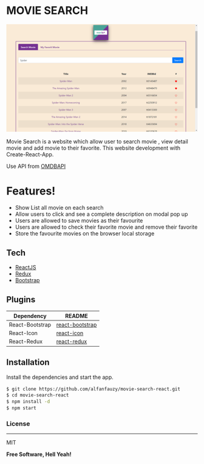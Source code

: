 # MOVIE SEARCH

![Movie Favorite](https://raw.githubusercontent.com/alfanfauzy/movie-search-react/master/screenshoot/movie-favorite.png)

Movie Search is a website which allow user to search movie , view detail movie and add movie to their favorite. This website development with Create-React-App.

Use API from [OMDBAPI](http://www.omdbapi.com/)

# Features!

  - Show List all movie on each search
  - Allow users to click and see a complete description on modal pop up
  - Users are allowed to save movies as their favourite
  - Users are allowed to check their favorite movie and remove their favorite
  - Store the favourite movies on the browser local storage

## Tech

* [ReactJS](https://breakdance.github.io/breakdance/)
* [Redux](https://www.github.com/reduxjs/redux)
* [Bootstrap](https://github.com/react-bootstrap/react-bootstrap)

## Plugins

| Dependency | README |
| ------ | ------ |
| React-Bootstrap | [react-bootstrap](https://github.com/react-bootstrap/react-bootstrap) |
| React-Icon | [react-icon](https://react-icons.github.io/react-icons/) |
| React-Redux | [react-redux](https://github.com/reduxjs/react-redux) |

## Installation

Install the dependencies and start the app.

```sh
$ git clone https://github.com/alfanfauzy/movie-search-react.git
$ cd movie-search-react
$ npm install -d
$ npm start
```

### License
----
MIT

**Free Software, Hell Yeah!**
